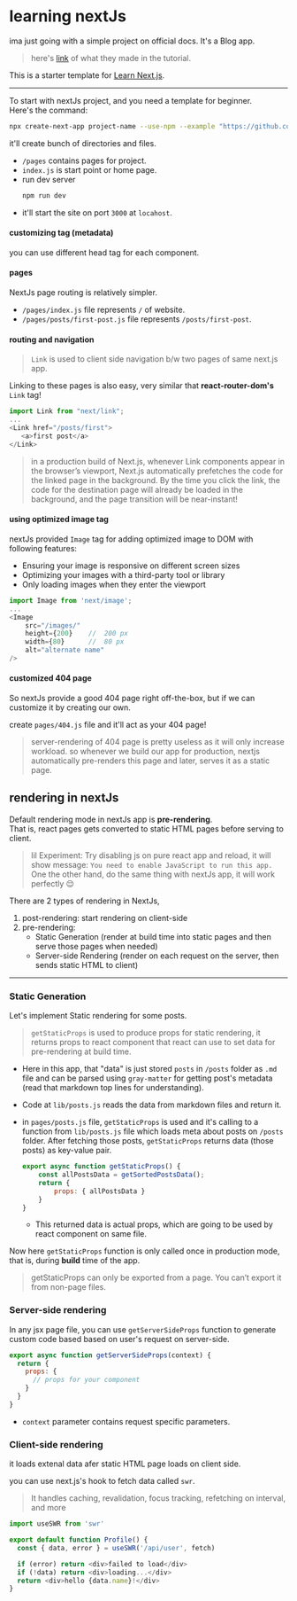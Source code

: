 #   learning nextJs

ima just going with a simple project on official docs. It's a Blog app.

>   here's [link](https://next-learn-starter.vercel.app) of what they made in the tutorial.

This is a starter template for [Learn Next.js](https://nextjs.org/learn).

----

To start with nextJs project, and you need a template for beginner.   
Here's the command:

```bash
npx create-next-app project-name --use-npm --example "https://github.com/vercel/next-learn/tree/master/basics/learn-starter"
```

it'll create bunch of directories and files.

*   `/pages` contains pages for project.
*   `index.js` is start point or home page.
*   run dev server
    ```sh
    npm run dev
    ```
*   it'll start the site on port `3000` at `locahost`.

#### customizing <head> tag (metadata)

you can use different head tag for each component.



#### pages

NextJs page routing is relatively simpler.

*   `/pages/index.js` file represents `/` of website.
*   `/pages/posts/first-post.js` file represents `/posts/first-post`.

#### routing and navigation

>   `Link` is used to client side navigation b/w two pages of same next.js app.

Linking to these pages is also easy, very similar that **react-router-dom's** `Link` tag!

```js
import Link from "next/link";
...
<Link href="/posts/first">
   <a>first post</a>
</Link>
```

>   in a production build of Next.js, whenever Link components appear in the browser’s viewport, Next.js automatically prefetches the code for the linked page in the background. By the time you click the link, the code for the destination page will already be loaded in the background, and the page transition will be near-instant!


#### using optimized image tag

nextJs provided `Image` tag for adding optimized image to DOM with following features:

*   Ensuring your image is responsive on different screen sizes
*   Optimizing your images with a third-party tool or library
*   Only loading images when they enter the viewport

```js
import Image from 'next/image';
...
<Image
    src="/images/"
    height={200}    //  200 px
    width={80}      //  80 px
    alt="alternate name"
/>
```

#### customized 404 page

So nextJs provide a good 404 page right off-the-box, but if we can customize it by creating our own.

create `pages/404.js` file and it'll act as your 404 page!

>   server-rendering of 404 page is pretty useless as it will only increase workload. so 
    whenever we build our app for production, nextjs automatically pre-renders this page and later, serves it as a static page.

## rendering in nextJs

Default rendering mode in nextJs app is **pre-rendering**.  
That is, react pages gets converted to static HTML pages before serving to client.

>   lil Experiment: Try disabling js on pure react app and reload, it will show message: `You need to enable JavaScript to run this app.`
    One the other hand, do the same thing with nextJs app, it will work perfectly 😌


There are 2 types of rendering in NextJs, 
1.  post-rendering: start rendering on client-side
2.  pre-rendering: 
    *   Static Generation (render at build time into static pages and then serve those pages when needed)
    *   Server-side Rendering (render on each request on the server, then sends static HTML to client)

----

### Static Generation

Let's implement Static rendering for some posts.

>   `getStaticProps` is used to produce props for static rendering, it returns props to react component that react can use to set data for pre-rendering at build time.   

*   Here in this app, that "data" is just stored `posts` in `/posts` folder as `.md` file and can be parsed using `gray-matter` for getting post's metadata (read that markdown top lines for understanding).  

*   Code at `lib/posts.js` reads the data from markdown files and return it. 

*   in `pages/posts.js` file, `getStaticProps` is used and it's calling to a function from `lib/posts.js` file which loads meta about posts on `/posts` folder. After fetching those posts, `getStaticProps` returns data (those posts) as key-value pair.
    ```js
    export async function getStaticProps() {
        const allPostsData = getSortedPostsData();
        return {
            props: { allPostsData }
        }
    }
    ```

    *   This returned data is actual props, which are going to be used by react component on same file.

Now here `getStaticProps` function is only called once in production mode, that is, during **build** time of the app.  

>   getStaticProps can only be exported from a page. You can’t export it from non-page files.

### Server-side rendering

In any jsx page file, you can use `getServerSideProps` function to generate custom code based based on user's request on server-side.

```js
export async function getServerSideProps(context) {
  return {
    props: {
      // props for your component
    }
  }
}
```

*   `context` parameter contains request specific parameters.

### Client-side rendering

it loads extenal data afer static HTML page loads on client side. 

you can use next.js's hook to fetch data called `swr`.   

> It handles caching, revalidation, focus tracking, refetching on interval, and more

```js
import useSWR from 'swr'

export default function Profile() {
  const { data, error } = useSWR('/api/user', fetch)

  if (error) return <div>failed to load</div>
  if (!data) return <div>loading...</div>
  return <div>hello {data.name}!</div>
}
```